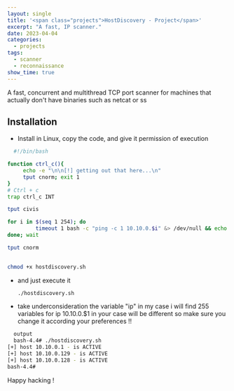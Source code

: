 ```yaml
---
layout: single
title: '<span class="projects">HostDiscovery - Project</span>'
excerpt: "A fast, IP scanner."
date: 2023-04-04
categories:
  - projects
tags:  
  - scanner
  - reconnaissance
show_time: true
---
```


A fast, concurrent and multithread TCP port scanner for machines that actually don't have binaries such as netcat or ss

## Installation

* Install in Linux, copy the code, and give it permission of execution

```bash
  #!/bin/bash

function ctrl_c(){
     echo -e "\n\n[!] getting out that here...\n"
     tput cnorm; exit 1
}
# Ctrl + c
trap ctrl_c INT 

tput civis

for i in $(seq 1 254); do 
         timeout 1 bash -c "ping -c 1 10.10.0.$i" &> /dev/null && echo "[+] host 10.10.0.$i - is ACTIVE"& 
done; wait 

tput cnorm 
  
```

  



  ```bash
  chmod +x hostdiscovery.sh
  ```

* and just execute it 
  ```bash
  ./hostdiscovery.sh
  ```
* take underconsideration the variable "ip" in my case i will find 255 variables for ip 10.10.0.$1 in your case will be different so make sure you change it according your preferences  !!
```bash
  output
  bash-4.4# ./hostdiscovery.sh 
[+] host 10.10.0.1 - is ACTIVE
[+] host 10.10.0.129 - is ACTIVE
[+] host 10.10.0.128 - is ACTIVE
bash-4.4# 
```

Happy hacking !
